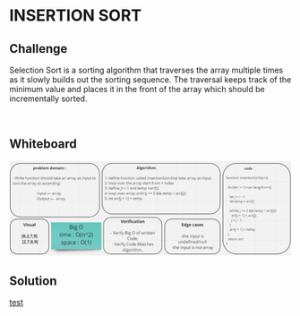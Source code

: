 # INSERTION SORT

## Challenge

Selection Sort is a sorting algorithm that traverses the array multiple times as it slowly builds out the sorting sequence. The traversal keeps track of the minimum value and places it in the front of the array which should be incrementally sorted.

<br>

## Whiteboard

![](../img/challenge26.png)

## Solution
[test]()
